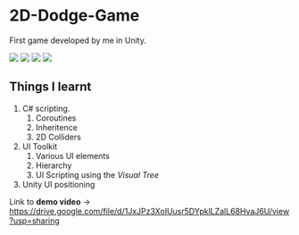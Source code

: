 # 2D-Dodge-Game
First game developed by me in Unity.

<img src="https://drive.google.com/file/d/1J_1LDuKYUhNx5vuKp0tyAqRaqgG0PwSB/view?usp=sharing" />
<img src="https://github.com/MdAsimKhan/2D-Dodge-Game/blob/origin/Demo%20Images/ingame1.jpgg" />
<img src="https://drive.google.com/file/d/1JlOREoxOG_SseVylez-ZgPd0x-QgBEhs/view?usp=sharing" />
<img src="https://drive.google.com/file/d/1JrJW37DfOt3NAzgUfC1NIjMMpWQtRSFV/view?usp=sharing" />

## Things I learnt
1. C# scripting.
    1. Coroutines
    2. Inheritence
    3. 2D Colliders
2. UI Toolkit
    1. Various UI elements
    2. Hierarchy
    3. UI Scripting using the *Visual Tree*
3. Unity UI positioning

Link to **demo video** -> https://drive.google.com/file/d/1JxJPz3XoIUusr5DYpklLZalL68HvaJ6U/view?usp=sharing

